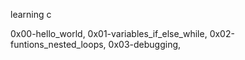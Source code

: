 learning c

0x00-hello_world,
0x01-variables_if_else_while,
0x02-funtions_nested_loops,
0x03-debugging,